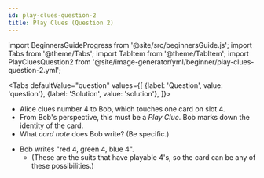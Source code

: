 ```yaml
---
id: play-clues-question-2
title: Play Clues (Question 2)
---
```


import BeginnersGuideProgress from '@site/src/beginnersGuide.js';
import Tabs from '@theme/Tabs';
import TabItem from '@theme/TabItem';
import PlayCluesQuestion2 from '@site/image-generator/yml/beginner/play-clues-question-2.yml';

<BeginnersGuideProgress id="play-clues-question-2" />

<!-- lint disable no-undefined-references -->

<Tabs
  defaultValue="question"
  values={[
    {label: 'Question', value: 'question'},
    {label: 'Solution', value: 'solution'},
  ]}>
<TabItem value="question">

- Alice clues number 4 to Bob, which touches one card on slot 4.
- From Bob's perspective, this must be a *Play Clue*. Bob marks down the identity of the card.
- What *card note* does Bob write? (Be specific.)

</TabItem>
<TabItem value="solution">

- Bob writes "red 4, green 4, blue 4".
  - (These are the suits that have playable 4's, so the card can be any of these possibilities.)

</TabItem>
</Tabs>

<PlayCluesQuestion2 />

